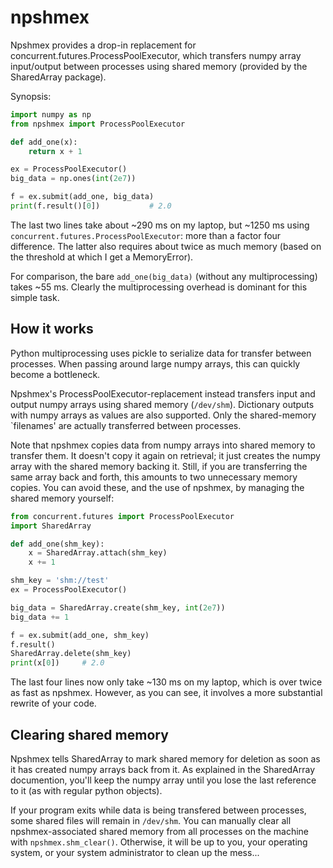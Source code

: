 npshmex
=======

Npshmex provides a drop-in replacement for concurrent.futures.ProcessPoolExecutor,
which transfers numpy array input/output between processes using shared memory
(provided by the SharedArray package).

Synopsis:
```python
import numpy as np
from npshmex import ProcessPoolExecutor

def add_one(x):
    return x + 1

ex = ProcessPoolExecutor()
big_data = np.ones(int(2e7))

f = ex.submit(add_one, big_data)
print(f.result()[0])           # 2.0
```
The last two lines take about ~290 ms on my laptop, but ~1250 ms using 
`concurrent.futures.ProcessPoolExecutor`: more than a factor four difference.
The latter also requires about twice as much memory (based on the threshold at 
which I get a MemoryError). 

For comparison, the bare `add_one(big_data)` (without any multiprocessing) takes ~55 ms.
Clearly the multiprocessing overhead is dominant for this simple task. 

How it works
--------------

Python multiprocessing uses pickle to serialize data for transfer between processes.
When passing around large numpy arrays, this can quickly become a bottleneck. 

Npshmex's ProcessPoolExecutor-replacement instead transfers input and output numpy arrays
using shared memory (`/dev/shm`). 
Dictionary outputs with numpy arrays as values are also supported.
Only the shared-memory `filenames' are actually transferred between processes.

Note that npshmex copies data from numpy arrays into shared memory
to transfer them. It doesn't copy it again on retrieval; it just creates the
numpy array with the shared memory backing it.
Still, if you are transferring the same array back and forth, 
this amounts to two unnecessary memory copies.
You can avoid these, and the use of npshmex, by managing the shared memory yourself:
```python
from concurrent.futures import ProcessPoolExecutor
import SharedArray

def add_one(shm_key):
    x = SharedArray.attach(shm_key)    
    x += 1

shm_key = 'shm://test'
ex = ProcessPoolExecutor()

big_data = SharedArray.create(shm_key, int(2e7))
big_data += 1

f = ex.submit(add_one, shm_key)
f.result()
SharedArray.delete(shm_key)
print(x[0])     # 2.0
```
The last four lines now only take ~130 ms on my laptop, which is over
twice as fast as npshmex. However, as you can see, it involves 
a more substantial rewrite of your code.


Clearing shared memory
------------------------

Npshmex tells SharedArray to mark shared memory for deletion as soon as it has created
numpy arrays back from it. As explained in the SharedArray documention, you'll keep the numpy
array until you lose the last reference to it (as with regular python objects).

If your program exits while data is being transfered between processes, 
some shared files will remain in `/dev/shm`. You can manually clear all npshmex-associated
shared memory from all processes on the machine with `npshmex.shm_clear()`. 
Otherwise, it will be up to you, your operating system, or your system administrator
to clean up the mess...